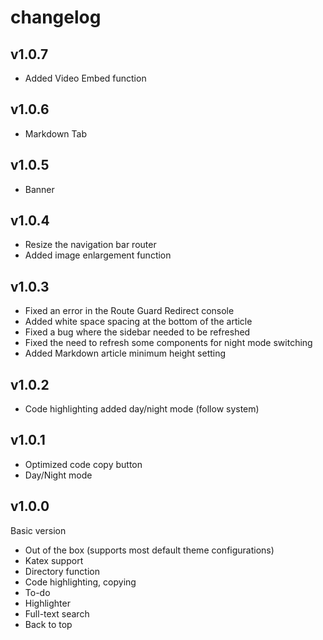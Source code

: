 # changelog
## v1.0.7
- Added Video Embed function
## v1.0.6
- Markdown Tab
## v1.0.5 
- Banner
## v1.0.4
- Resize the navigation bar router
- Added image enlargement function
  
## v1.0.3
- Fixed an error in the Route Guard Redirect console
- Added white space spacing at the bottom of the article
- Fixed a bug where the sidebar needed to be refreshed
- Fixed the need to refresh some components for night mode switching
- Added Markdown article minimum height setting

## v1.0.2
- Code highlighting added day/night mode (follow system)

## v1.0.1
- Optimized code copy button
- Day/Night mode

## v1.0.0
Basic version
- Out of the box (supports most default theme configurations)
- Katex support
- Directory function
- Code highlighting, copying
- To-do
- Highlighter
- Full-text search
- Back to top